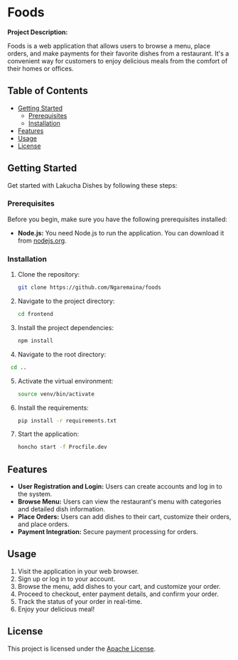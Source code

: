 # Foods

**Project Description:** 

Foods is a web application that allows users to browse a menu, place orders, and make payments for their favorite dishes from a restaurant. It's a convenient way for customers to enjoy delicious meals from the comfort of their homes or offices.

## Table of Contents

- [Getting Started](#getting-started)
  - [Prerequisites](#prerequisites)
  - [Installation](#installation)
- [Features](#features)
- [Usage](#usage)
- [License](#license)

## Getting Started

Get started with Lakucha Dishes by following these steps:

### Prerequisites

Before you begin, make sure you have the following prerequisites installed:

- **Node.js:** You need Node.js to run the application. You can download it from [nodejs.org](https://nodejs.org/).

### Installation

1. Clone the repository:

   ```bash
   git clone https://github.com/Ngaremaina/foods
   ```

2. Navigate to the project directory:

   ```bash
   cd frontend
   ```

3. Install the project dependencies:

   ```bash
   npm install
   ```

4. Navigate to the root directory:

  ```bash
   cd ..
   ```
5. Activate the virtual environment:

    ```bash
    source venv/bin/activate
   ```
6. Install the requirements:

   ```bash
   pip install -r requirements.txt
   ```
7. Start the application:

   ```bash
   honcho start -f Procfile.dev
   ```

## Features

- **User Registration and Login:** Users can create accounts and log in to the system.
- **Browse Menu:** Users can view the restaurant's menu with categories and detailed dish information.
- **Place Orders:** Users can add dishes to their cart, customize their orders, and place orders.
- **Payment Integration:** Secure payment processing for orders.

## Usage

1. Visit the application in your web browser.
2. Sign up or log in to your account.
3. Browse the menu, add dishes to your cart, and customize your order.
4. Proceed to checkout, enter payment details, and confirm your order.
5. Track the status of your order in real-time.
6. Enjoy your delicious meal!

## License

This project is licensed under the [Apache License](LICENSE).
